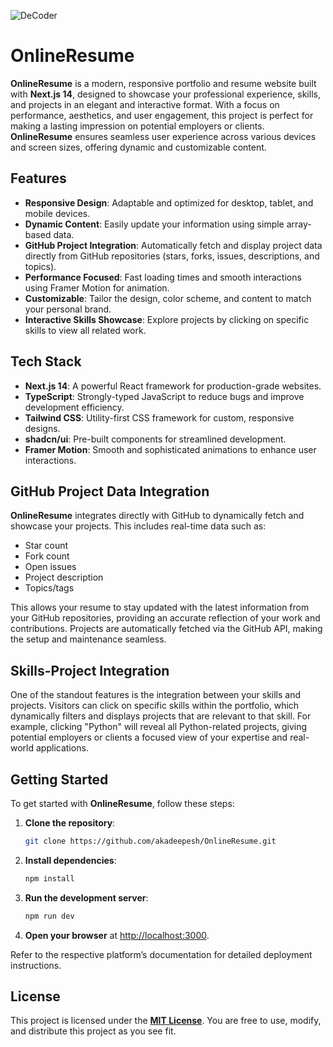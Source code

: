 ![DeCoder](https://github.com/user-attachments/assets/8e07beea-7e50-4383-810f-b54d6e090b4e)

# OnlineResume

**OnlineResume** is a modern, responsive portfolio and resume website built with **Next.js 14**, designed to showcase your professional experience, skills, and projects in an elegant and interactive format. With a focus on performance, aesthetics, and user engagement, this project is perfect for making a lasting impression on potential employers or clients. **OnlineResume** ensures seamless user experience across various devices and screen sizes, offering dynamic and customizable content.

## Features

- **Responsive Design**: Adaptable and optimized for desktop, tablet, and mobile devices.
- **Dynamic Content**: Easily update your information using simple array-based data.
- **GitHub Project Integration**: Automatically fetch and display project data directly from GitHub repositories (stars, forks, issues, descriptions, and topics).
- **Performance Focused**: Fast loading times and smooth interactions using Framer Motion for animation.
- **Customizable**: Tailor the design, color scheme, and content to match your personal brand.
- **Interactive Skills Showcase**: Explore projects by clicking on specific skills to view all related work.

## Tech Stack

- **Next.js 14**: A powerful React framework for production-grade websites.
- **TypeScript**: Strongly-typed JavaScript to reduce bugs and improve development efficiency.
- **Tailwind CSS**: Utility-first CSS framework for custom, responsive designs.
- **shadcn/ui**: Pre-built components for streamlined development.
- **Framer Motion**: Smooth and sophisticated animations to enhance user interactions.

## GitHub Project Data Integration

**OnlineResume** integrates directly with GitHub to dynamically fetch and showcase your projects. This includes real-time data such as:

- Star count
- Fork count
- Open issues
- Project description
- Topics/tags

This allows your resume to stay updated with the latest information from your GitHub repositories, providing an accurate reflection of your work and contributions. Projects are automatically fetched via the GitHub API, making the setup and maintenance seamless.

## Skills-Project Integration

One of the standout features is the integration between your skills and projects. Visitors can click on specific skills within the portfolio, which dynamically filters and displays projects that are relevant to that skill. For example, clicking "Python" will reveal all Python-related projects, giving potential employers or clients a focused view of your expertise and real-world applications.

## Getting Started

To get started with **OnlineResume**, follow these steps:

1. **Clone the repository**:
   ```bash
   git clone https://github.com/akadeepesh/OnlineResume.git
   ```
2. **Install dependencies**:
   ```bash
   npm install
   ```
3. **Run the development server**:
   ```bash
   npm run dev
   ```
4. **Open your browser** at [http://localhost:3000](http://localhost:3000).

Refer to the respective platform’s documentation for detailed deployment instructions.

## License

This project is licensed under the **[MIT License](LICENSE)**. You are free to use, modify, and distribute this project as you see fit.
